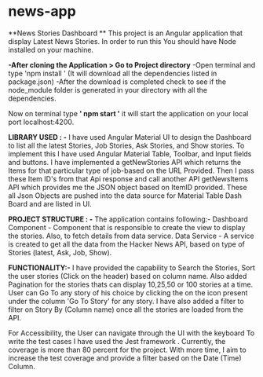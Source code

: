 # news-app
**News Stories Dashboard **
 This project is an Angular application that display Latest News Stories. In order to run this
 You should have Node installed on your machine.
 
**-After cloning the Application  > Go to Project directory**
-Open terminal and type 'npm install ' (It will download all the dependencies listed in package.json)
-After the download is completed check to see if the node_module folder is generated in your directory with all the dependencies.

Now on terminal type **' npm start '** it will start the application on your local port localhost:4200.

**LIBRARY USED : -**
I have used Angular Material UI to design the Dashboard to list all the latest Stories, Job Stories, Ask Stories, and Show stories.
To implement this I have used Angular Material Table, Toolbar, and Input fields and buttons. I have implemented a getNewStories API which returns the Items for that particular type of job-based on the URL Provided. Then I pass these Item ID's from that Api response and call another API getNewsItems API which provides me the JSON object based on ItemID provided.  These all Json Objects are pushed into the data source for Material Table Dash Board and are listed in UI.

**PROJECT STRUCTURE : -**
The application contains following:-
Dashboard Component - Component that is responsible to create the view to display the stories. Also, to fetch details from data service.
Data Service - A service is created to get all the data from the Hacker News API, based on type of Stories (latest, Ask, Job, Show).


**FUNCTIONALITY:-**
I have provided the capability to Search the Stories, Sort the user stories (Click on the header) based on column name.
Also added Pagination for the stories thats can display 10,25,50 or 100 stories at a time.
User can Go To any story of his choice by clicking the on the icon  present under the column 'Go To Story' for any story.
I have also added a filter to filter on Story By (Column name) once all the stories are loaded from the API.

For Accessibility, the User can navigate through the UI with the keyboard 
To write the test cases I have used the Jest framework . Currently, the coverage is more than 80 percent for the project.
With more time, I aim to increase the test coverage and provide a filter based on the Date (Time) Column.

